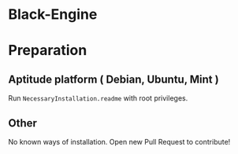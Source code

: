 # Black-Engine

# Preparation
## Aptitude platform ( Debian, Ubuntu, Mint )
Run `NecessaryInstallation.readme` with root privileges.

## Other 
No known ways of installation. Open new Pull Request to contribute!